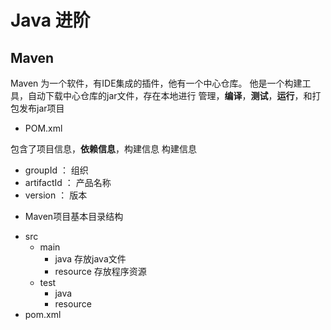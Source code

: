 # Java 进阶

## Maven
Maven 为一个软件，有IDE集成的插件，他有一个中心仓库。
他是一个构建工具，自动下载中心仓库的jar文件，存在本地进行
管理，**编译**，**测试**，**运行**，和打包发布jar项目

* POM.xml

包含了项目信息，**依赖信息**，构建信息
构建信息
- groupId ： 组织
- artifactId ： 产品名称
- version ： 版本

* Maven项目基本目录结构
- src
    * main
        - java 存放java文件
        - resource 存放程序资源
    * test
        * java
        * resource
- pom.xml

